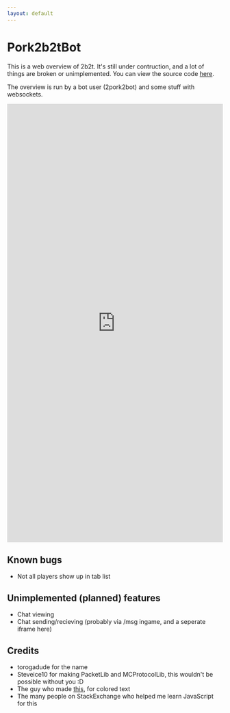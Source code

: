 ```yaml
---
layout: default
---
```


# Pork2b2tBot

This is a web overview of 2b2t. It's still under contruction, and a lot of things are broken or unimplemented. You can view the source code [here](https://github.com/DaMatrix/Pork2b2tBot).

The overview is run by a bot user (2pork2bot) and some stuff with websockets.

<iframe src="http://www.daporkchop.net/Pork2b2tBot/index.html" scrolling="no" style="border: 0; width: 100%; height: 1024px;"></iframe>

## Known bugs

- Not all players show up in tab list

## Unimplemented (planned) features

- Chat viewing
- Chat sending/recieving (probably via /msg ingame, and a seperate iframe here)

## Credits

- torogadude for the name
- Steveice10 for making PacketLib and MCProtocolLib, this wouldn't be possible without you :D
- The guy who made [this](http://stackoverflow.com/a/30313558), for colored text
- The many people on StackExchange who helped me learn JavaScript for this